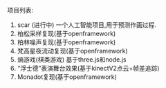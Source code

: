 项目列表:
1. scar (进行中) 一个人工智能项目,用于预测作画过程.
2. 柏松采样复现(基于openframework)
3. 柏林噪声复现(基于openframework)
4. 梵高星夜流动复现(基于openframework)
5. 熵游戏(棋类游戏)  基于three.js和node.js
6. “浮士德”表演舞台效果(基于kinectV2点云+帧差追踪)
7. Monadot复现(基于openframework)
